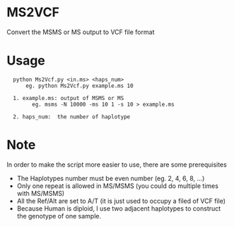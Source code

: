 MS2VCF
=================
Convert the MSMS or MS output to VCF file format

Usage
=================
      python Ms2Vcf.py <in.ms> <haps_num>
          eg. python Ms2Vcf.py example.ms 10

      1. example.ms: output of MSMS or MS
            eg. msms -N 10000 -ms 10 1 -s 10 > example.ms

      2. haps_num:  the number of haplotype

Note
==================
In order to make the script more easier to use, there are some prerequisites

* The Haplotypes number must be even number (eg. 2, 4, 6, 8, ...)
* Only one repeat is allowed in MS/MSMS (you could do multiple times with MS/MSMS)
* All the Ref/Alt are set to A/T (it is just used to occupy a filed of VCF file)
* Because Human is diploid, I use two adjacent haplotypes to construct the genotype of one sample.
